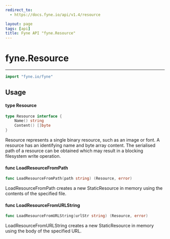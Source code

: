 ```yaml
---
redirect_to:
  - https://docs.fyne.io/api/v1.4/resource

layout: page
tags: [api]
title: Fyne API "fyne.Resource"
---
```



# fyne.Resource
---
```go
import "fyne.io/fyne"
```

## Usage

#### type Resource

```go
type Resource interface {
	Name() string
	Content() []byte
}
```

Resource represents a single binary resource, such as an image or font. A resource has an identifying name and byte array content. The serialised path of a resource can be obtained which may result in a blocking filesystem write operation.

#### func  LoadResourceFromPath

```go
func LoadResourceFromPath(path string) (Resource, error)
```
LoadResourceFromPath creates a new StaticResource in memory using the contents of the specified file.

#### func  LoadResourceFromURLString

```go
func LoadResourceFromURLString(urlStr string) (Resource, error)
```
LoadResourceFromURLString creates a new StaticResource in memory using the body of the specified URL.
